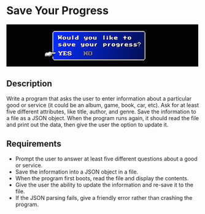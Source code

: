 # Save Your Progress 

![screenshot](screenshot.png)

## Description

Write a program that asks the user to enter information about a particular good or service (it could be an album, game, book, car, etc). Ask for at least five different attributes, like title, author, and genre. Save the information to a file as a JSON object. When the program runs again, it should read the file and print out the data, then give the user the option to update it.

## Requirements

* Prompt the user to answer at least five different questions about a good or service.
* Save the information into a JSON object in a file.
* When the program first boots, read the file and display the contents.
* Give the user the ability to update the information and re-save it to the file.
* If the JSON parsing fails, give a friendly error rather than crashing the program.
